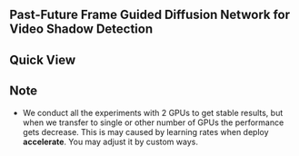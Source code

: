## Past-Future Frame Guided Diffusion Network for Video Shadow Detection

## Quick View



## Note

* We conduct all the experiments with 2 GPUs to get stable results, but when we transfer to single or other number of GPUs the performance gets decrease. This is may caused by learning rates when deploy **accelerate**. You may adjust it by custom ways. 